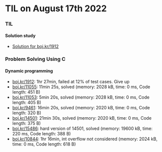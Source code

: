 # **TIL on August 17th 2022**
### TIL
#### Solution study
- [Solution for boj.kr/1912](../../../Problem%20Solving/Solution%20study/sol-study-1912-08-17-2022.md)

### Problem Solving Using C
#### Dynamic programming
- [boj.kr/1912](../../../Problem%20Solving/boj/Dynamic%20programming/1912-08-17-2022.cpp): 1hr 27min, failed at 12% of test cases. Give up
- [boj.kr/11055](../../../Problem%20Solving/boj/Dynamic%20programming/11055-08-17-2022.cpp): 11min 25s, solved (memory: 2028 kB, time: 0 ms, Code length: 451 B)
- [boj.kr/11053](../../../Problem%20Solving/boj/Dynamic%20programming/11053-08-17-2022.cpp): 5min 20s, solved (memory: 2028 kB, time: 0 ms, Code length: 405 B)
- [boj.kr/9461](../../../Problem%20Solving/boj/Dynamic%20programming/9461-08-17-2022.cpp): 16min 20s, solved (memory: 2020 kB, time: 0 ms, Code length: 320 B)
- [boj.kr/14501](../../../Problem%20Solving/boj/Dynamic%20programming/14501-08-17-2022.cpp): 21min 30s, solved (memory: 2020 kB, time: 0 ms, Code length: 375 B)
- [boj.kr/15486](../../../Problem%20Solving/boj/Dynamic%20programming/15486-08-17-2022.cpp): hard version of 14501, solved (memory: 19600 kB, time: 220 ms, Code length: 388 B)
- [boj.kr/10844](../../../Problem%20Solving/boj/Dynamic%20programming/10844-08-17-2022.cpp): 1hr 16min, int overflow not considered (memory: 2024 kB, time: 0 ms, Code length: 618 B)